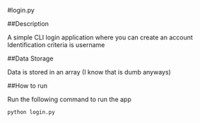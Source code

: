 #login.py

##Description

A simple CLI login application where you can create an account
Identification criteria is username

##Data Storage

Data is stored in an array
(I know that is dumb anyways)

##How to run

Run the following command to run the app
```bash
python login.py
```
